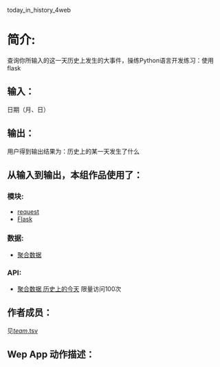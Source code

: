 
today_in_history_4web


		
# 简介: 
查询你所输入的这一天历史上发生的大事件，操练Python语言开发练习：使用flask


		

## 输入：
日期（月、日）
## 输出：
用户得到输出结果为：历史上的某一天发生了什么
## 从输入到输出，本组作品使用了：
### 模块:
* [request](http://www.python-requests.org/en/master/)  
* [Flask](http://www.pythondoc.com/flask/)

### 数据:
* [聚合数据](https://www.juhe.cn/)




### API:
* [聚合数据 历史上的今天](http://api.juheapi.com/japi/toh?key=4bc027ace0535ecf7e935870a1b9deef&v=1.0&month=11&day=1) 限量访问100次

## 作者成员：
见[_team_.tsv](https://github.com/kkrrystal2/nfu_newmedia_python/blob/master/_team_.tsv)

## Wep App 动作描述：

